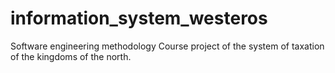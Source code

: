 # information_system_westeros
Software engineering methodology
Course project of the system of taxation of the kingdoms of the north.
